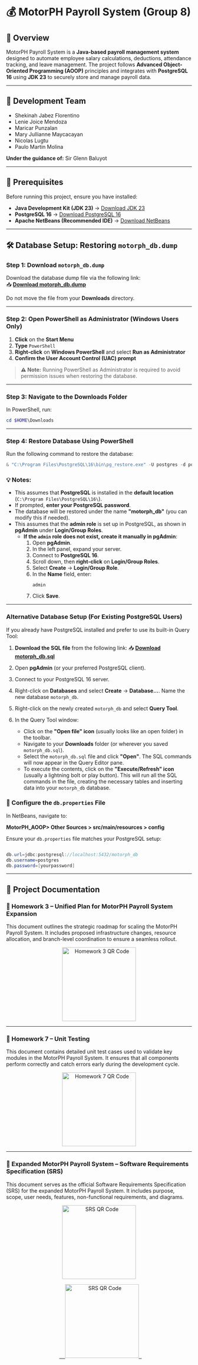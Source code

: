 # 💰 MotorPH Payroll System (Group 8)

## 📖 Overview
MotorPH Payroll System is a **Java-based payroll management system** designed to automate employee salary calculations, deductions, attendance tracking, and leave management. The project follows **Advanced Object-Oriented Programming (AOOP)** principles and integrates with **PostgreSQL 16** using **JDK 23** to securely store and manage payroll data.

---

## 👥 Development Team

* Shekinah Jabez Florentino
* Lenie Joice Mendoza
* Maricar Punzalan
* Mary Jullianne Maycacayan
* Nicolas Lugtu
* Paulo Martin Molina

**Under the guidance of:**
Sir Glenn Baluyot

---

## 🔧 Prerequisites
Before running this project, ensure you have installed:

- **Java Development Kit (JDK 23)** → [Download JDK 23](https://www.oracle.com/java/technologies/downloads/#jdk23-windows)
- **PostgreSQL 16** → [Download PostgreSQL 16](https://www.postgresql.org/download/)
- **Apache NetBeans (Recommended IDE)** → [Download NetBeans](https://netbeans.apache.org/download/index.html)
---

## 🛠 Database Setup: Restoring `motorph_db.dump`

### **Step 1: Download `motorph_db.dump`**
Download the database dump file via the following link:  
📥 **[Download motorph_db.dump](https://drive.google.com/file/d/1a-K7YDQOH1LX3Znp4D1qyRnVP1DQad40/view?usp=sharing)**  

Do not move the file from your **Downloads** directory.

---

### **Step 2: Open PowerShell as Administrator** (Windows Users Only)

1. **Click** on the **Start Menu**  
2. **Type** `PowerShell`  
3. **Right-click** on **Windows PowerShell** and select **Run as Administrator**  
4. **Confirm the User Account Control (UAC) prompt**  

> **⚠️ Note:** Running PowerShell as Administrator is required to avoid permission issues when restoring the database.

---

### **Step 3: Navigate to the Downloads Folder**
In PowerShell, run:
```powershell
cd $HOME\Downloads
```

---

### **Step 4: Restore Database Using PowerShell**  
Run the following command to restore the database:  

```powershell
& "C:\Program Files\PostgreSQL\16\bin\pg_restore.exe" -U postgres -d postgres "motorph_db.dump"
```
### 💡 Notes:
- This assumes that **PostgreSQL** is installed in the **default location** (`C:\Program Files\PostgreSQL\16\`).
- If prompted, **enter your PostgreSQL password**.
- The database will be restored under the name **"motorph_db"** (you can modify this if needed).
- This assumes that the **admin role** is set up in PostgreSQL, as shown in **pgAdmin** under **Login/Group Roles**.
  - **If the `admin` role does not exist, create it manually in pgAdmin**:
    1. Open **pgAdmin**.
    2. In the left panel, expand your server.
    3. Connect to **PostgreSQL 16**.
    4. Scroll down, then **right-click** on **Login/Group Roles**.
    5. Select **Create** → **Login/Group Role**.
    6. In the **Name** field, enter:  
       ```
       admin
       ```
    7. Click **Save**.
---

### **Alternative Database Setup (For Existing PostgreSQL Users)**

If you already have PostgreSQL installed and prefer to use its built-in Query Tool:

1.  **Download the SQL file** from the following link:
    📥 **[Download motorph_db.sql](https://drive.google.com/file/d/1Z-0NXCIZyAGZOnCGvu7lEDkZii87_LLG/view?usp=sharing)**

2.  Open **pgAdmin** (or your preferred PostgreSQL client).

3.  Connect to your PostgreSQL 16 server.

4.  Right-click on **Databases** and select **Create** → **Database...**. Name the new database `motorph_db`.

5.  Right-click on the newly created `motorph_db` and select **Query Tool**.

6.  In the Query Tool window:
    * Click on the **"Open file" icon** (usually looks like an open folder) in the toolbar.
    * Navigate to your **Downloads** folder (or wherever you saved `motorph_db.sql`).
    * Select the `motorph_db.sql` file and click **"Open"**. The SQL commands will now appear in the Query Editor pane.
    * To execute the contents, click on the **"Execute/Refresh" icon** (usually a lightning bolt or play button). This will run all the SQL commands in the file, creating the necessary tables and inserting data into your `motorph_db` database.

### 🔧 Configure the `db.properties` File
In NetBeans, navigate to: 

**MotorPH_AOOP> Other Sources > src/main/resources > config**

Ensure your `db.properties` file matches your PostgreSQL setup:

```java

db.url=jdbc:postgresql://localhost:5432/motorph_db
db.username=postgres
db.password=[yourpassword]
```
---
## 📁 Project Documentation

### 🧾 Homework 3 – Unified Plan for MotorPH Payroll System Expansion

This document outlines the strategic roadmap for scaling the MotorPH Payroll System. It includes proposed infrastructure changes, resource allocation, and branch-level coordination to ensure a seamless rollout.

<p align="center">
  <a href="https://docs.google.com/spreadsheets/d/1HDd5QNA5HaLYVDqjb4cPjdZvc39bwnxxZYSiUCOSfws/edit?usp=sharing" target="_blank">
    <img src="https://api.qrserver.com/v1/create-qr-code/?size=200x200&data=https://docs.google.com/spreadsheets/d/1HDd5QNA5HaLYVDqjb4cPjdZvc39bwnxxZYSiUCOSfws/edit?usp=sharing" alt="Homework 3 QR Code" width="200"/>
  </a>
</p>

---

### 🧪 Homework 7 – Unit Testing

This document contains detailed unit test cases used to validate key modules in the MotorPH Payroll System. It ensures that all components perform correctly and catch errors early during the development cycle.

<p align="center">
  <a href="https://docs.google.com/spreadsheets/d/1F3L0Za7bEWXZnBvyUVt2QsKkvnZ3Y8Q8ryHLwzJaAoU/edit?usp=sharing" target="_blank">
    <img src="https://api.qrserver.com/v1/create-qr-code/?size=200x200&data=https://docs.google.com/spreadsheets/d/1F3L0Za7bEWXZnBvyUVt2QsKkvnZ3Y8Q8ryHLwzJaAoU/edit?usp=sharing" alt="Homework 7 QR Code" width="200"/>
  </a>
</p>

---

### 📄 Expanded MotorPH Payroll System – Software Requirements Specification (SRS)

This document serves as the official Software Requirements Specification (SRS) for the expanded MotorPH Payroll System. It includes purpose, scope, user needs, features, non-functional requirements, and diagrams.

<p align="center">
  <a href="https://docs.google.com/document/d/1vB5lh3BgKx0Eh3Q6CYR_sYkr_jsyKrs6eeQdrjF639U/edit?usp=sharing" target="_blank">
    <img src="https://api.qrserver.com/v1/create-qr-code/?size=200x200&data=https://docs.google.com/document/d/1vB5lh3BgKx0Eh3Q6CYR_sYkr_jsyKrs6eeQdrjF639U/edit?usp=sharing" alt="SRS QR Code" width="200"/>
  </a>
</p>

<p align="center">
  <a href="https://docs.google.com/document/d/1vB5lh3BgKx0Eh3Q6CYR_sYkr_jsyKrs6eeQdrjF639U/edit?usp=sharing" target="_blank">
    <img src="https://api.qrserver.com/v1/create-qr-code/?size=200x200&data=https://docs.google.com/document/d/1vB5lh3BgKx0Eh3Q6CYR_sYkr_jsyKrs6eeQdrjF639U/edit?usp=sharing" alt="SRS QR Code" width="200" style="border:0;"/>
  </a>
</p>
